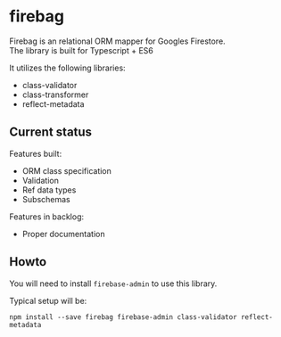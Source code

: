 # firebag

Firebag is an relational ORM mapper for Googles Firestore. <br/>
The library is built for Typescript + ES6

It utilizes the following libraries:

-   class-validator
-   class-transformer
-   reflect-metadata

## Current status

Features built:

-   ORM class specification
-   Validation
-   Ref data types
-   Subschemas

Features in backlog:

-   Proper documentation

## Howto

You will need to install `firebase-admin` to use this library.

Typical setup will be:

```
npm install --save firebag firebase-admin class-validator reflect-metadata
```
